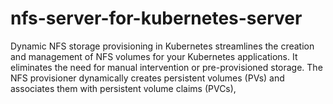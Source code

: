 # nfs-server-for-kubernetes-server
Dynamic NFS storage provisioning in Kubernetes streamlines the creation and management of NFS volumes for your Kubernetes applications. It eliminates the need for manual intervention or pre-provisioned storage. The NFS provisioner dynamically creates persistent volumes (PVs) and associates them with persistent volume claims (PVCs),
